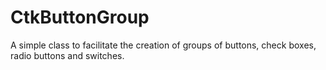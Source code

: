 # CtkButtonGroup
A simple class to facilitate the creation of groups of buttons, check boxes, radio buttons and switches.
